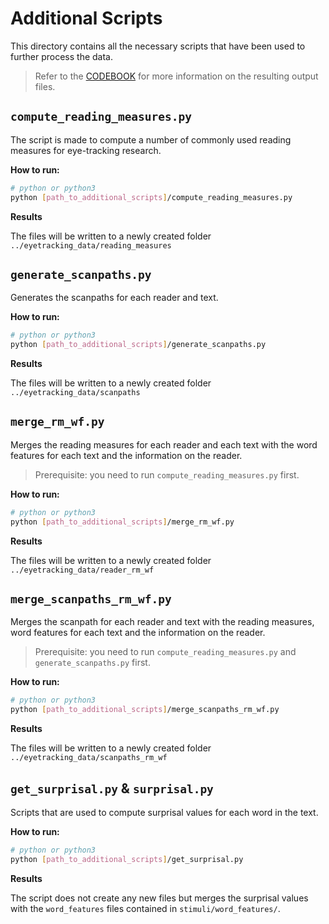 # Additional Scripts

This directory contains all the necessary scripts that have been used to further process the data. 

> Refer to the [CODEBOOK](../CODEBOOK.md) for more information on the resulting output files.


## `compute_reading_measures.py`
The script is made to compute a number of commonly used reading measures for eye-tracking research.

**How to run:**
 ```bash
 # python or python3
 python [path_to_additional_scripts]/compute_reading_measures.py
 ```

 **Results**

 The files will be written to a newly created folder ``../eyetracking_data/reading_measures``


## ```generate_scanpaths.py```

Generates the scanpaths for each reader and text.

**How to run:**
 ```bash
 # python or python3
 python [path_to_additional_scripts]/generate_scanpaths.py
 ```

 **Results**

 The files will be written to a newly created folder ``../eyetracking_data/scanpaths``

## ``merge_rm_wf.py``

Merges the reading measures for each reader and each text with the word features for each text and the information on the reader.
> Prerequisite: you need to run `compute_reading_measures.py` first.

**How to run:**
 ```bash
 # python or python3
 python [path_to_additional_scripts]/merge_rm_wf.py
 ```

 **Results**

 The files will be written to a newly created folder ``../eyetracking_data/reader_rm_wf``

## `merge_scanpaths_rm_wf.py`

Merges the scanpath for each reader and text with the reading measures, word features for each text and the information on the reader.
> Prerequisite: you need to run `compute_reading_measures.py` and `generate_scanpaths.py` first.


**How to run:**
 ```bash
 # python or python3
 python [path_to_additional_scripts]/merge_scanpaths_rm_wf.py
 ```

 **Results**

 The files will be written to a newly created folder ``../eyetracking_data/scanpaths_rm_wf``

## `get_surprisal.py` & `surprisal.py`

Scripts that are used to compute surprisal values for each word in the text.

**How to run:**
 ```bash
 # python or python3
 python [path_to_additional_scripts]/get_surprisal.py
 ```

 **Results**

 The script does not create any new files but merges the surprisal values with the `word_features` files contained in
 `stimuli/word_features/`.

